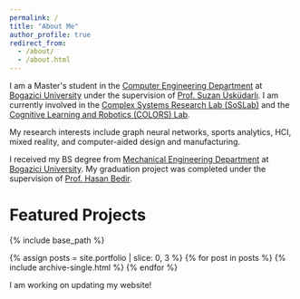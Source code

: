 ```yaml
---
permalink: /
title: "About Me"
author_profile: true
redirect_from: 
  - /about/
  - /about.html
---
```


I am a Master's student in the [Computer Engineering Department](https://www.cmpe.boun.edu.tr/) at [Bogazici University](https://bogazici.edu.tr/en_US) under the supervision of [Prof. Suzan Üsküdarlı](https://www.cmpe.boun.edu.tr/tr/people/suzan.uskudarli). I am currently involved in the [Complex Systems Research Lab (SoSLab)](http://soslab.cmpe.boun.edu.tr/) and the [Cognitive Learning and Robotics (COLORS) Lab](https://colors.cmpe.boun.edu.tr/).

My research interests include graph neural networks, sports analytics, HCI, mixed reality, and computer-aided design and manufacturing.

I received my BS degree from [Mechanical Engineering Department](http://www.me.boun.edu.tr/) at [Bogazici University](https://bogazici.edu.tr/en_US). My graduation project was completed under the supervision of [Prof. Hasan Bedir](http://me.boun.edu.tr/?q=users/hasan-bedir).

Featured Projects
=====

{% include base_path %}

{% assign posts = site.portfolio | slice: 0, 3 %}
{% for post in posts %}
  {% include archive-single.html %}
{% endfor %}

<p style="font-size: 14px;">I am working on updating my website!</p>
